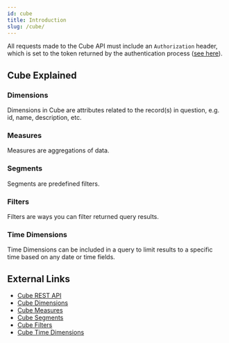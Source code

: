 ```yaml
---
id: cube
title: Introduction
slug: /cube/
---
```


All requests made to the Cube API must include an `Authorization` header, which is set to the token returned by the authentication process ([see here](./auth.mdx)).

## Cube Explained

### Dimensions

Dimensions in Cube are attributes related to the record(s) in question, e.g. id, name, description, etc.

### Measures

Measures are aggregations of data.

### Segments

Segments are predefined filters.

### Filters

Filters are ways you can filter returned query results.

### Time Dimensions

Time Dimensions can be included in a query to limit results to a specific time based on any date or time fields.

## External Links

-   [Cube REST API](https://cube.dev/docs/reference/rest-api)
-   [Cube Dimensions](https://cube.dev/docs/product/data-modeling/reference/dimensions)
-   [Cube Measures](https://cube.dev/docs/product/data-modeling/reference/measures)
-   [Cube Segments](https://cube.dev/docs/product/data-modeling/reference/segments)
-   [Cube Filters](https://cube.dev/docs/product/apis-integrations/rest-api/query-format#filters-format)
-   [Cube Time Dimensions](https://cube.dev/docs/product/apis-integrations/rest-api/query-format#time-dimensions-format)

